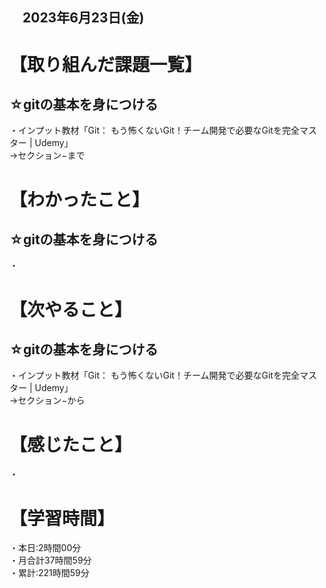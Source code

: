 ## 　2023年6月23日(金)
# 【取り組んだ課題一覧】
## ☆gitの基本を身につける
・インプット教材「Git： もう怖くないGit！チーム開発で必要なGitを完全マスター | Udemy」<br>
→セクション−まで
# 【わかったこと】
## ☆gitの基本を身につける
・
# 【次やること】
## ☆gitの基本を身につける
・インプット教材「Git： もう怖くないGit！チーム開発で必要なGitを完全マスター | Udemy」<br>
→セクション−から
# 【感じたこと】
・
# 【学習時間】
・本日:2時間00分<br>
・月合計37時間59分<br>
・累計:221時間59分
